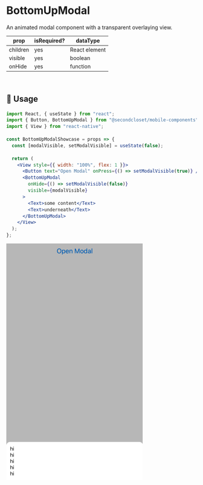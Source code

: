 # BottomUpModal

An animated modal component with a transparent overlaying view.

<!--- https://www.tablesgenerator.com/markdown_tables -->

| prop     | isRequired? | dataType      |
| -------- | ----------- | ------------- |
| children | yes         | React element |
| visible  | yes         | boolean       |
| onHide   | yes         | function      |

<br/>

## 🔨 Usage

```jsx
import React, { useState } from "react";
import { Button, BottomUpModal } from "@secondcloset/mobile-components";
import { View } from "react-native";

const BottomUpModalShowcase = props => {
  const [modalVisible, setModalVisible] = useState(false);

  return (
    <View style={{ width: "100%", flex: 1 }}>
      <Button text="Open Modal" onPress={() => setModalVisible(true)} />
      <BottomUpModal
        onHide={() => setModalVisible(false)}
        visible={modalVisible}
      >
        <Text>some content</Text>
        <Text>underneath</Text>
      </BottomUpModal>
    </View>
  );
};
```

![Sample Modal](https://github.com/SecondCloset/mobile-components/blob/master/docs/images/BottomUpModal/bottom_modal.png?raw=true)
<br/>
